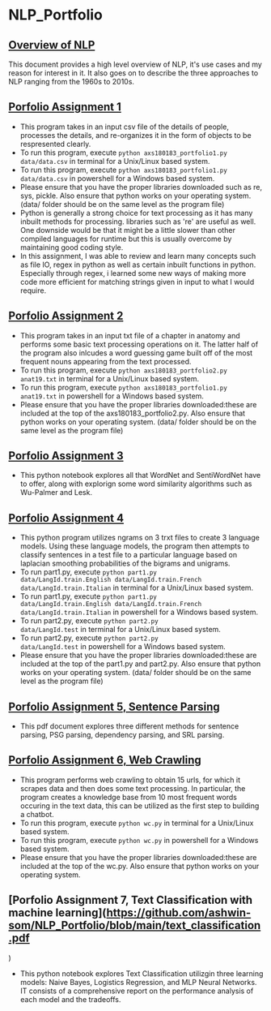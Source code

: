 # NLP_Portfolio

## [Overview of NLP](https://github.com/ashwin-som/NLP_Portfolio/blob/main/Overview_of_NLP.pdf)
This document provides a high level overview of NLP, it's use cases and my reason for interest in it. It also goes on to describe the three approaches to NLP ranging from the 1960s to 2010s.


## [Porfolio Assignment 1](https://github.com/ashwin-som/NLP_Portfolio/blob/main/portfolio1/axs180183_portfolio1.py)
- This program takes in an input csv file of the details of people, processes the details, and re-organizes it in the form of objects to be respresented clearly. 
- To run this program, execute <code>python axs180183_portfolio1.py data/data.csv</code> in terminal for a Unix/Linux based system.
- To run this program, execute <code>python axs180183_portfolio1.py data/data.csv</code> in powershell for a Windows based system.
- Please ensure that you have the proper libraries downloaded such as re, sys, pickle. Also ensure that python works on your operating system. (data/ folder should be on the same level as the program file)
- Python is generally a strong choice for text processing as it has many inbuilt methods for processing. libraries such as 're' are useful as well. One downside would be that it might be a little slower than other compiled languages for runtime but this is usually overcome by maintaining good coding style.
- In this assignment, I was able to review and learn many concepts such as file IO, regex in python as well as certain inbuilt functions in python. Especially through regex, i learned some new ways of making more code more efficient for matching strings given in input to what I would require. 

## [Porfolio Assignment 2](https://github.com/ashwin-som/NLP_Portfolio/blob/main/portfolio2/axs180183_portfolio2.py)
- This program takes in an input txt file of a chapter in anatomy and performs some basic text processing operations on it. The latter half of the program also inlcudes a word guessing game built off of the most frequent nouns appearing from the text processed.
- To run this program, execute <code>python axs180183_portfolio2.py anat19.txt</code> in terminal for a Unix/Linux based system.
- To run this program, execute <code>python axs180183_portfolio1.py anat19.txt</code> in powershell for a Windows based system.
- Please ensure that you have the proper libraries downloaded:these are included at the top of the axs180183_portfolio2.py. Also ensure that python works on your operating system. (data/ folder should be on the same level as the program file)

## [Porfolio Assignment 3](https://github.com/ashwin-som/NLP_Portfolio/blob/main/WordNetAssignment.pdf)
- This python notebook explores all that WordNet and SentiWordNet have to offer, along with explorign some word similarity algorithms such as Wu-Palmer and Lesk.

## [Porfolio Assignment 4](https://github.com/ashwin-som/NLP_Portfolio/tree/main/portfolio3)
- This python program utilizes ngrams on 3 trxt files to create 3 language models. Using these language models, the program then attempts to classify sentences in a test file to a particular language based on laplacian smoothing probabilities of the bigrams and unigrams.
- To run part1.py, execute <code>python part1.py data/LangId.train.English data/LangId.train.French data/LangId.train.Italian</code> in terminal for a Unix/Linux based system.
- To run part1.py, execute <code>python part1.py data/LangId.train.English data/LangId.train.French data/LangId.train.Italian</code> in powershell for a Windows based system.
- To run part2.py, execute <code>python part2.py data/LangId.test</code> in terminal for a Unix/Linux based system.
- To run part2.py, execute <code>python part2.py data/LangId.test</code> in powershell for a Windows based system.
- Please ensure that you have the proper libraries downloaded:these are included at the top of the part1.py and part2.py. Also ensure that python works on your operating system. (data/ folder should be on the same level as the program file)

## [Porfolio Assignment 5, Sentence Parsing](https://github.com/ashwin-som/NLP_Portfolio/blob/main/sentence_parsing.pdf)
- This pdf document explores three different methods for sentence parsing, PSG parsing, dependency parsing, and SRL parsing.

## [Porfolio Assignment 6, Web Crawling](https://github.com/ashwin-som/NLP_Portfolio/blob/main/web_crawling/wc.py)
- This program performs web crawling to obtain 15 urls, for which it scrapes data and then does some text processing. In particular, the program creates a knowledge base from 10 most frequent words occuring in the text data, this can be utilized as the first step to building a chatbot.
- To run this program, execute <code>python wc.py</code> in terminal for a Unix/Linux based system.
- To run this program, execute <code>python wc.py</code> in powershell for a Windows based system.
- Please ensure that you have the proper libraries downloaded:these are included at the top of the wc.py. Also ensure that python works on your operating system. 


## [Porfolio Assignment 7, Text Classification with machine learning](https://github.com/ashwin-som/NLP_Portfolio/blob/main/text_classification.pdf
)
- This python notebook explores Text Classification utilizgin three learning models: Naive Bayes, Logistics Regression, and MLP Neural Networks. IT consists of a comprehensive report on the performance analysis of each model and the tradeoffs.



